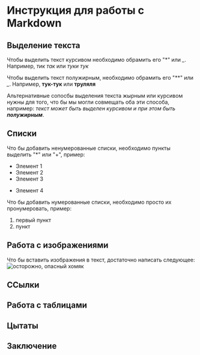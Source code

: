 # Инструкция для работы с Markdown

## Выделение текста

Чтобы выделить текст курсивом необходимо обрамить его "*" или *_*. Например, *тик так* или _туки тук_

Чтобы выделить текст полужирным, необходимо обрамить его "**" или *_*. Например, **тук-тук** или __труляля__

Альтернативные сопосбы выделения текста жырным или курсивом нужны для того, что бы мы могли совмещать оба эти способа, например: _текст может быть выделен курсивом и при этом быть **полужирным**_.

## Списки

Что бы добавить ненумерованные списки, необходимо пункты выделить "*" или "+", пример:
* Элемент 1
* Элемент 2
* Элемент 3
+ Элемент 4

Что бы добавить нумерованные списки, необходимо просто их  пронумеровать, пример:
1. первый пункт
2. пункт 

## Работа с изображениями

Что бы вставить изображения в текст, достаточно написать следующее:
![осторожно, опасный хомяк](homster.jpg)
## ССылки
 
## Работа с таблицами

## Цытаты

## Заключение
